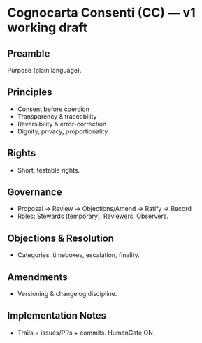 # Cognocarta Consenti (CC) — v1 working draft

## Preamble
Purpose (plain language).

## Principles
- Consent before coercion
- Transparency & traceability
- Reversibility & error-correction
- Dignity, privacy, proportionality

## Rights
- Short, testable rights.

## Governance
- Proposal → Review → Objections/Amend → Ratify → Record
- Roles: Stewards (temporary), Reviewers, Observers.

## Objections & Resolution
- Categories, timeboxes, escalation, finality.

## Amendments
- Versioning & changelog discipline.

## Implementation Notes
- Trails = issues/PRs + commits. HumanGate ON.

